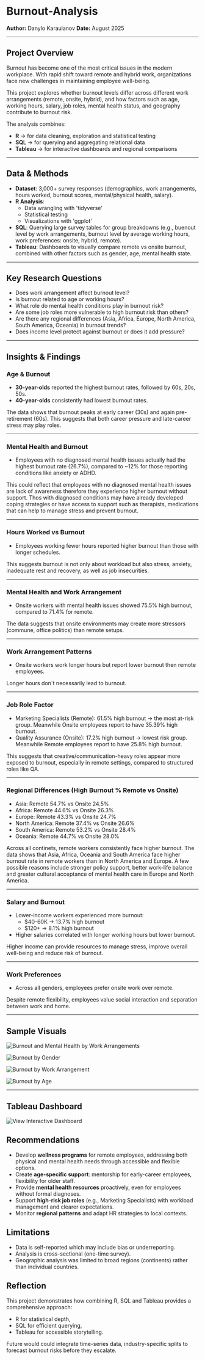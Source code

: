 # Burnout-Analysis

**Author:** Danylo Karaulanov
**Date:** August 2025

---

## Project Overview
Burnout has become one of the most critical issues in the modern workplace. With rapid shift toward remote and hybrid work, organizations face new challenges in maintaining employee well-being.

This project explores whether burnout levels differ across different work arrangements (remote, onsite, hybrid), and how factors such as age, working hours, salary, job roles, mental health status, and geography contribute to burnout risk.

The analysis combines:
- **R** → for data cleaning, exploration and statistical testing
- **SQ**L → for querying and aggregating relational data
- **Tableau** → for interactive dashboards and regional comparisons

---

## Data & Methods
- **Dataset**: 3,000+ survey responses (demographics, work arrangements, hours worked, burnout scores, mental/physical health, salary).
- **R Analysis**:
  - Data wrangling with 'tidyverse'
  - Statistical testing
  - Visualizations with 'ggplot'
- **SQL**: Querying large survey tables for group breakdowns (e.g., buenout level by work arrangements, burnout level by average working hours, work preferences: onsite, hybrid, remote).
- **Tableau**: Dashboards to visually compare remote vs onsite burnout, combined with other factors such as gender, age, mental health state.

---

## Key Research Questions
- Does work arrangement affect burnout level?
- Is burnout related to age or working hours?
- What role do mental health conditions play in burnout risk?
- Are some job roles more vulnerable to high burnout risk than others?
- Are there any regional differences (Asia, Africa, Europe, North America, South America, Oceania) in burnout trends?
- Does income level protect against burnout or does it add pressure?

---

## Insights & Findings 

### Age & Burnout 
- **30-year-olds** reported the highest burnout rates, followed by 60s, 20s, 50s.
- **40-year-olds** consistently had lowest burnout rates.
  
The data shows that burnout peaks at early career (30s) and again pre-retirement (60s). This suggests that both career pressure and late-career stress may play roles.

---

### Mental Health and Burnout 
- Employees with no diagnosed mental health issues actually had the highest burnout rate (26.7%), compared to ~12% for those reporting conditions like anxiety or ADHD.

This could reflect that employees with no diagnosed mental health issues are lack of awareness therefore they experience higher burnout without support. Thos with diagnosed conditions may have already developed coping strategies or have access to support such as therapists, medications that can help to manage stress and prevent burnout.

---

### Hours Worked vs Burnout
- Employees working fewer hours reported higher burnout than those with longer schedules.

This suggests burnout is not only about workload but also stress, anxiety, inadequate rest and recovery, as well as job insecurities.

---

### Mental Health and Work Arrangement
- Onsite workers with mental health issues showed 75.5% high burnout, compared to 71.4% for remote.

The data suggests that onsite environments may create more stressors (commune, office politics) than remote setups.

---

### Work Arrangement Patterns
- Onsite workers work longer hours but report lower burnout then remote employees.

Longer hours don`t necessarily lead to burnout. 

--- 

### Job Role Factor
- Marketing Specialists (Remote): 61.5% high burnout → the most at-risk group. Meanwhile Onsite employees report to have 35.39% high burnout.
- Quality Assurance (Onsite): 17.2% high burnout → lowest risk group. Meanwhile Remote employees report to have 25.8% high burnout.

This suggests that creative/communication-heavy roles appear more exposed to burnout, especially in remote settings, compared to structured roles like QA.

---

### Regional Differences (High Burnout % Remote vs Onsite)
- Asia: Remote 54.7% vs Onsite 24.5%
- Africa: Remote 44.6% vs Onsite 26.3%
- Europe: Remote 43.3% vs Onsite 24.7%
- North America: Remote 37.4% vs Onsite 26.6%
- South America: Remote 53.2% vs Onsite 28.4%
- Oceania: Remote 44.7% vs Onsite 28.0%

Across all continets, remote workers consistently face higher burnout. The data shows that Asia, Africa, Oceania and South America face higher burnout rate in remote workers than in North America and Europe. A few possible reasons include stronger policy support, better work-life balance and greater cultural acceptance of mental health care in Europe and North America.

---

### Salary and Burnout 
- Lower-income workers experienced more burnout:
   - $40-60K → 13.7% high burnout
   - $120+ → 8.1% high burnout
- Higher salaries correlated with longer working hours but lower burnout.

Higher income can provide resources to manage stress, improve overall well-being and reduce risk of burnout.

---

### Work Preferences
- Across all genders, employees prefer onsite work over remote.

Despite remote flexibility, employees value social interaction and separation between work and home.

---

## Sample Visuals
![Burnout and Mental Health by Work Arrangements](https://github.com/DanyloKaraulanov/Burnout-Analysis/blob/main/tableau/Burnout_and_Mental_Health_by_Work_Arrangements.png)

![Burnout by Gender](https://github.com/DanyloKaraulanov/Burnout-Analysis/blob/main/r_images/Burnout%20by%20Gender.png)

![Burnout by Work Arrangement](https://github.com/DanyloKaraulanov/Burnout-Analysis/blob/main/r_images/Burnout%20by%20Work%20Arrangement.png)

![Burnout by Age](https://github.com/DanyloKaraulanov/Burnout-Analysis/blob/main/r_images/Burnout%20by%20Age.png)

---

## Tableau Dashboard
![View Interactive Dashboard](https://public.tableau.com/app/profile/danylo.karaulanov/vizzes)

## Recommendations
- Develop **wellness programs** for remote employees, addressing both physical and mental health needs through accessible and flexible options.
- Create **age-specific support**: mentorship for early-career employees, flexibility for older staff.
- Provide **mental health resources** proactively, even for employees without formal diagnoses.
- Support **high-risk job roles** (e.g., Marketing Specialists) with workload management and clearer expectations.
- Monitor **regional patterns** and adapt HR strategies to local contexts.

## Limitations
- Data is self-reported which may include bias or underreporting.
- Analysis is cross-sectional (one-time survey).
- Geographic analysis was limited to broad regions (continents) rather than individual countries.

## Reflection
This project demonstrates how combining R, SQL and Tableau provides a comprehensive approach:
- R for statistical depth,
- SQL for efficient querying,
- Tableau for accessible storytelling.

Future would could integrate time-series data, industry-specific splits to forecast burnout risks before they escalate.
